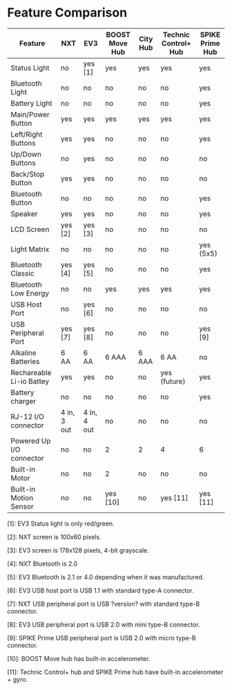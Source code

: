 # Feature Comparison

| Feature                    | NXT         | EV3         | BOOST Move Hub | City Hub | Technic Control+ Hub | SPIKE Prime Hub |
|----------------------------|-------------|-------------|----------------|----------|----------------------|-----------------|
| Status Light               | no          | yes [1]     | yes            | yes      | yes                  | yes             |
| Bluetooth Light            | no          | no          | no             | no       | no                   | yes             |
| Battery Light              | no          | no          | no             | no       | no                   | yes             |
| Main/Power Button          | yes         | yes         | yes            | yes      | yes                  | yes             |
| Left/Right Buttons         | yes         | yes         | no             | no       | no                   | yes             |
| Up/Down Buttons            | no          | yes         | no             | no       | no                   | no              |
| Back/Stop Button           | yes         | yes         | no             | no       | no                   | no              |
| Bluetooth Button           | no          | no          | no             | no       | no                   | yes             |
| Speaker                    | yes         | yes         | no             | no       | no                   | yes             |
| LCD Screen                 | yes [2]     | yes [3]     | no             | no       | no                   | no              |
| Light Matrix               | no          | no          | no             | no       | no                   | yes (5x5)       |
| Bluetooth Classic          | yes [4]     | yes [5]     | no             | no       | no                   | yes             |
| Bluetooth Low Energy       | no          | no          | yes            | yes      | yes                  | yes             |
| USB Host Port              | no          | yes [6]     | no             | no       | no                   | no              |
| USB Peripheral Port        | yes [7]     | yes [8]     | no             | no       | no                   | yes [9]         |
| Alkaline Batteries         | 6 AA        | 6 AA        | 6 AAA          | 6 AAA    | 6 AA                 | no              |
| Rechareable Li-io Battey   | yes         | yes         | no             | no       | yes (future)         | yes             |
| Battery charger            | no          | no          | no             | no       | no                   | yes             |
| RJ-12 I/O connector        | 4 in, 3 out | 4 in, 4 out | no             | no       | no                   | no              |
| Powered Up I/O connector   | no          | no          | 2              | 2        | 4                    | 6               |
| Built-in Motor             | no          | no          | 2              | no       | no                   | no              |
| Built-in Motion Sensor     | no          | no          | yes [10]       | no       | yes [11]             | yes [11]        |

[1]: EV3 Status light is only red/green.

[2]: NXT screen is 100x60 pixels.

[3]: EV3 screen is 178x128 pixels, 4-bit grayscale.

[4]: NXT Bluetooth is 2.0

[5]: EV3 Bluetooth is 2.1 or 4.0 depending when it was manufactured.

[6]: EV3 USB host port is USB 1.1 with standard type-A connector.

[7]: NXT USB peripheral port is USB ?version? with standard type-B connector.

[8]: EV3 USB peripheral port is USB 2.0 with mini type-B connector.

[9]: SPIKE Prime USB peripheral port is USB 2.0 with micro type-B connector.

[10]: BOOST Move hub has built-in accelerometer.

[11]: Technic Control+ hub and SPIKE Prime hub have built-in accelerometer + gyro.
